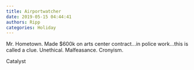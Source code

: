 ```yaml
---
title: Airportwatcher
date: 2019-05-15 04:44:41
authors: Ripp
categories: Holiday
---
```


 Mr. Hometown. Made $600k on arts center contract...in police work...this is called a clue.
Unethical.
Malfeasance.
Cronyism.

Catalyst